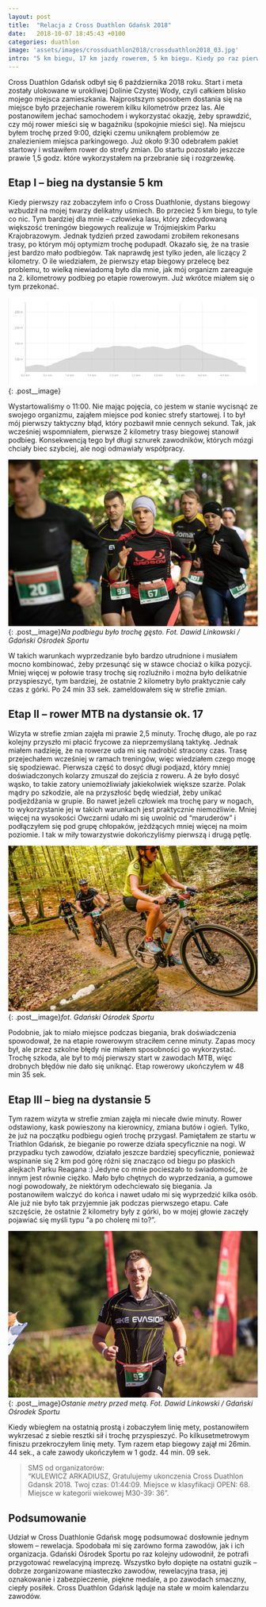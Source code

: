 ```yaml
---
layout: post
title:  "Relacja z Cross Duathlon Gdańsk 2018"
date:   2018-10-07 18:45:43 +0100
categories: duathlon
image: 'assets/images/crossduathlon2018/crossduathlon2018_03.jpg'
intro: "5 km biegu, 17 km jazdy rowerem, 5 km biegu. Kiedy po raz pierwszy wpadła mi w oko informacja, że na takim to właśnie śmiesznym dystansie odbędzie się w Gdańsku Cross Duathlon, pomyślałem sobie – to coś dla mnie. Jednak już pierwszy rekonesans trasy uzmysłowił mi, że te zawody to nie będzie jednak taka bułka z masłem."
---
```


Cross Duathlon Gdańsk odbył się 6 października 2018 roku. Start i meta zostały ulokowane w urokliwej Dolinie Czystej Wody, czyli całkiem blisko mojego miejsca zamieszkania. Najprostszym sposobem dostania się na miejsce było przejechanie rowerem kilku kilometrów przez las. Ale postanowiłem jechać samochodem i wykorzystać okazję, żeby sprawdzić, czy mój rower mieści się w bagażniku (spokojnie mieści się). Na miejscu byłem trochę przed 9:00, dzięki czemu uniknąłem problemów ze znalezieniem miejsca parkingowego. Już około 9:30 odebrałem pakiet startowy i wstawiłem rower do strefy zmian. Do startu pozostało jeszcze prawie 1,5 godz. które wykorzystałem na przebranie się i rozgrzewkę.  

## Etap I – bieg na dystansie 5 km

Kiedy pierwszy raz zobaczyłem info o Cross Duathlonie, dystans biegowy wzbudził na mojej twarzy delikatny uśmiech. Bo przecież 5 km biegu, to tyle co nic. Tym bardziej dla mnie – człowieka lasu, który zdecydowaną większość treningów biegowych realizuje w Trójmiejskim Parku Krajobrazowym. Jednak tydzień przed zawodami zrobiłem rekonesans trasy, po którym mój optymizm trochę podupadł. Okazało się, że na trasie jest bardzo mało podbiegów. Tak naprawdę jest tylko jeden, ale liczący 2 kilometry. O ile wiedziałem, że pierwszy etap biegowy przelecę bez problemu, to wielką niewiadomą było dla mnie, jak mój organizm zareaguje na 2. kilometrowy podbieg po etapie rowerowym. Już wkrótce miałem się o tym przekonać. 

![Wykres biegu](/assets/images/crossduathlon2018/profil_bieg.png){: .post__image}

Wystartowaliśmy o 11:00. Nie mając pojęcia, co jestem w stanie wycisnąć ze swojego organizmu, zająłem miejsce pod koniec strefy startowej. I to był mój pierwszy taktyczny błąd, który pozbawił mnie cennych sekund. Tak, jak wcześniej wspomniałem, pierwsze 2 kilometry trasy biegowej stanowił podbieg. Konsekwencją tego był długi sznurek zawodników, których mózgi chciały biec szybciej, ale nogi odmawiały współpracy.

![Zdjęcie ilustrujące etap biegowy](/assets/images/crossduathlon2018/crossduathlon2018_02.jpg){: .post__image}*Na podbiegu było trochę gęsto. Fot. Dawid Linkowski / Gdański Ośrodek Sportu*

W takich warunkach wyprzedzanie było bardzo utrudnione i musiałem mocno kombinować, żeby przesunąć się w stawce chociaż o kilka pozycji. Mniej więcej w połowie trasy trochę się rozluźniło i można było delikatnie przyspieszyć, tym bardziej, że ostatnie 2 kilometry było praktycznie cały czas z górki. Po 24 min 33 sek.  zameldowałem się w strefie zmian. 

## Etap II – rower MTB na dystansie ok. 17 

Wizyta w strefie zmian zajęła mi prawie 2,5 minuty. Trochę długo, ale po raz kolejny przyszło mi płacić frycowe za nieprzemyślaną taktykę. Jednak miałem nadzieję, że na rowerze uda mi się nadrobić stracony czas. Trasę przejechałem wcześniej w ramach treningów, więc wiedziałem czego mogę się spodziewać. Pierwsza część to dosyć długi podjazd, który mniej doświadczonych kolarzy zmuszał do zejścia z roweru. A że było dosyć wąsko, to takie zatory uniemożliwiały jakiekolwiek większe szarże. Polak mądry po szkodzie, ale na przyszłość będę wiedział, żeby unikać podjeżdżania w grupie. Bo nawet jeżeli człowiek ma trochę pary w nogach, to wykorzystanie jej w takich warunkach jest praktycznie niemożliwie. Mniej więcej na wysokości Owczarni udało mi się uwolnić od “maruderów” i podłączyłem się pod grupę chłopaków, jeżdżących mniej więcej na moim poziomie. I tak w miły towarzystwie dokończyliśmy pierwszą i drugą pętlę.

![Zdjęcie ilustrujące etap rowerowy](/assets/images/crossduathlon2018/crossduathlon2018_04.jpg){: .post__image}*fot. Gdański Ośrodek Sportu*

Podobnie, jak to miało miejsce podczas biegania, brak doświadczenia spowodował, że na etapie rowerowym straciłem cenne minuty. Zapas mocy był, ale przez szkolne błędy nie miałem sposobności go wykorzystać. Trochę szkoda, ale był to mój pierwszy start w zawodach MTB, więc drobnych błędów nie dało się uniknąć. Etap rowerowy ukończyłem w 48 min 35 sek.

## Etap III – bieg na dystansie 5 

Tym razem wizyta w strefie zmian zajęła mi niecałe dwie minuty. Rower odstawiony, kask powieszony na kierownicy, zmiana butów i ogień. Tylko, że już na początku podbiegu ogień trochę przygasł. Pamiętałem ze startu w Triathlon Gdańsk, że bieganie po rowerze działa specyficznie na nogi. W przypadku tych zawodów, działało jeszcze bardziej specyficznie, ponieważ wspinanie się 2 km pod górę różni się znacząco od biegu po płaskich alejkach Parku Reagana :) Jedyne co mnie pocieszało to świadomość, że innym jest równie ciężko. Mało było chętnych do wyprzedzania, a gumowe nogi powodowały, że niektórym odechciewało się biegania. Ja postanowiłem walczyć do końca i nawet udało mi się wyprzedzić kilka osób. Ale już nie było tak przyjemnie jak podczas pierwszego etapu. Całe szczęście, że ostatnie 2 kilometry były z górki, bo w mojej głowie zaczęły pojawiać się myśli typu “a po cholerę mi to?”.

![Zdjęcie z finishu](/assets/images/crossduathlon2018/crossduathlon2018.jpg){: .post__image}*Ostanie metry przed metą. Fot. Dawid Linkowski / Gdański Ośrodek Sportu*

Kiedy wbiegłem na ostatnią prostą i zobaczyłem linię mety, postanowiłem wykrzesać z siebie resztki sił i trochę przyspieszyć. Po kilkusetmetrowym finiszu przekroczyłem linię mety. Tym razem etap biegowy zajął mi 26min. 44 sek., a całe zawody ukończyłem w 1 godz. 44 min. 09 sek. 

> SMS od organizatorów: <br>“KULEWICZ ARKADIUSZ, Gratulujemy ukonczenia Cross Duathlon Gdansk 2018. Twoj czas: 01:44:09. Miejsce w klasyfikacji OPEN: 68. Miejsce w kategorii wiekowej M30-39: 36”. 

## Podsumowanie 

Udział w Cross Duathlonie Gdańsk mogę podsumować dosłownie jednym słowem – rewelacja. Spodobała mi się zarówno forma zawodów, jak i ich organizacja. Gdański Ośrodek Sportu po raz kolejny udowodnił, że potrafi przygotować rewelacyjną imprezę. Wszystko było dopięte na ostatni guzik – dobrze zorganizowane miasteczko zawodów, rewelacyjna trasa, jej oznakowanie i zabezpieczenie, piękne medale, a po zawodach smaczny, ciepły posiłek. Cross Duathlon Gdańsk ląduje na stałe w moim kalendarzu zawodów. 